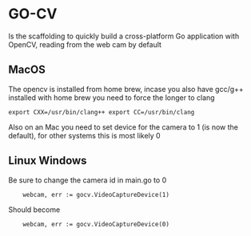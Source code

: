 # GO-CV 
Is the scaffolding to quickly build a cross-platform Go application with OpenCV, reading from the web cam by default

## MacOS
The opencv is installed from home brew, incase you also have gcc/g++ installed with home brew you need to force the longer to clang
```
export CXX=/usr/bin/clang++ export CC=/usr/bin/clang
```
Also on an Mac you need to set device for the camera to 1 (is now the default), for other systems this is most likely 0

## Linux Windows
Be sure to change the camera id in main.go to 0
```
	webcam, err := gocv.VideoCaptureDevice(1)
```

Should become

```
	webcam, err := gocv.VideoCaptureDevice(0)
```